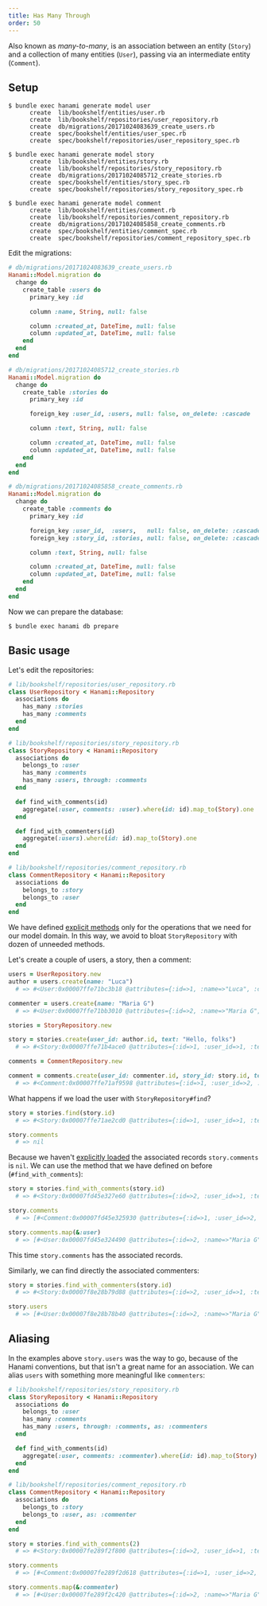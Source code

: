 ```yaml
---
title: Has Many Through
order: 50
---
```


Also known as _many-to-many_, is an association between an entity (`Story`) and a collection of many entities (`User`), passing via an intermediate entity (`Comment`).

## Setup

```shell
$ bundle exec hanami generate model user
      create  lib/bookshelf/entities/user.rb
      create  lib/bookshelf/repositories/user_repository.rb
      create  db/migrations/20171024083639_create_users.rb
      create  spec/bookshelf/entities/user_spec.rb
      create  spec/bookshelf/repositories/user_repository_spec.rb

$ bundle exec hanami generate model story
      create  lib/bookshelf/entities/story.rb
      create  lib/bookshelf/repositories/story_repository.rb
      create  db/migrations/20171024085712_create_stories.rb
      create  spec/bookshelf/entities/story_spec.rb
      create  spec/bookshelf/repositories/story_repository_spec.rb

$ bundle exec hanami generate model comment
      create  lib/bookshelf/entities/comment.rb
      create  lib/bookshelf/repositories/comment_repository.rb
      create  db/migrations/20171024085858_create_comments.rb
      create  spec/bookshelf/entities/comment_spec.rb
      create  spec/bookshelf/repositories/comment_repository_spec.rb
```

Edit the migrations:

```ruby
# db/migrations/20171024083639_create_users.rb
Hanami::Model.migration do
  change do
    create_table :users do
      primary_key :id

      column :name, String, null: false

      column :created_at, DateTime, null: false
      column :updated_at, DateTime, null: false
    end
  end
end
```

```ruby
# db/migrations/20171024085712_create_stories.rb
Hanami::Model.migration do
  change do
    create_table :stories do
      primary_key :id

      foreign_key :user_id, :users, null: false, on_delete: :cascade

      column :text, String, null: false

      column :created_at, DateTime, null: false
      column :updated_at, DateTime, null: false
    end
  end
end
```

```ruby
# db/migrations/20171024085858_create_comments.rb
Hanami::Model.migration do
  change do
    create_table :comments do
      primary_key :id

      foreign_key :user_id,  :users,   null: false, on_delete: :cascade
      foreign_key :story_id, :stories, null: false, on_delete: :cascade

      column :text, String, null: false

      column :created_at, DateTime, null: false
      column :updated_at, DateTime, null: false
    end
  end
end
```

Now we can prepare the database:

```shell
$ bundle exec hanami db prepare
```

## Basic usage

Let's edit the repositories:

```ruby
# lib/bookshelf/repositories/user_repository.rb
class UserRepository < Hanami::Repository
  associations do
    has_many :stories
    has_many :comments
  end
end
```

```ruby
# lib/bookshelf/repositories/story_repository.rb
class StoryRepository < Hanami::Repository
  associations do
    belongs_to :user
    has_many :comments
    has_many :users, through: :comments
  end

  def find_with_comments(id)
    aggregate(:user, comments: :user).where(id: id).map_to(Story).one
  end

  def find_with_commenters(id)
    aggregate(:users).where(id: id).map_to(Story).one
  end
end
```

```ruby
# lib/bookshelf/repositories/comment_repository.rb
class CommentRepository < Hanami::Repository
  associations do
    belongs_to :story
    belongs_to :user
  end
end
```

We have defined [explicit methods](/associations/overview#explicit-interface) only for the operations that we need for our model domain.
In this way, we avoid to bloat `StoryRepository` with dozen of unneeded methods.

Let's create a couple of users, a story, then a comment:

```ruby
users = UserRepository.new
author = users.create(name: "Luca")
  # => #<User:0x00007ffe71bc3b18 @attributes={:id=>1, :name=>"Luca", :created_at=>2017-10-24 09:06:57 UTC, :updated_at=>2017-10-24 09:06:57 UTC}>

commenter = users.create(name: "Maria G")
  # => #<User:0x00007ffe71bb3010 @attributes={:id=>2, :name=>"Maria G", :created_at=>2017-10-24 09:07:16 UTC, :updated_at=>2017-10-24 09:07:16 UTC}>
```

```ruby
stories = StoryRepository.new

story = stories.create(user_id: author.id, text: "Hello, folks")
  # => #<Story:0x00007ffe71b4ace0 @attributes={:id=>1, :user_id=>1, :text=>"Hello folks", :created_at=>2017-10-24 09:09:59 UTC, :updated_at=>2017-10-24 09:09:59 UTC}>
```

```ruby
comments = CommentRepository.new

comment = comments.create(user_id: commenter.id, story_id: story.id, text: "Hi and welcome!")
  # => #<Comment:0x00007ffe71af9598 @attributes={:id=>1, :user_id=>2, :story_id=>1, :text=>"Hi and welcome!", :created_at=>2017-10-24 09:12:30 UTC, :updated_at=>2017-10-24 09:12:30 UTC}>
```

What happens if we load the user with `StoryRepository#find`?

```ruby
story = stories.find(story.id)
  # => #<Story:0x00007ffe71ae2cd0 @attributes={:id=>1, :user_id=>1, :text=>"Hello folks", :created_at=>2017-10-24 09:09:59 UTC, :updated_at=>2017-10-24 09:09:59 UTC}>

story.comments
  # => nil
```

Because we haven't [explicitly loaded](/associations/overview#explicit-loading) the associated records `story.comments` is `nil`.
We can use the method that we have defined on before (`#find_with_comments`):

```ruby
story = stories.find_with_comments(story.id)
  # => #<Story:0x00007fd45e327e60 @attributes={:id=>2, :user_id=>1, :text=>"Hello folks", :created_at=>2017-10-24 09:09:59 UTC, :updated_at=>2017-10-24 09:09:59 UTC, :user=>#<User:0x00007fd45e326bc8 @attributes={:id=>1, :name=>"Luca", :created_at=>2017-10-24 09:06:57 UTC, :updated_at=>2017-10-24 09:06:57 UTC}>, :comments=>[#<Comment:0x00007fd45e325930 @attributes={:id=>1, :user_id=>2, :story_id=>2, :text=>"Hi and welcome!", :created_at=>2017-10-24 09:12:30 UTC, :updated_at=>2017-10-24 09:12:30 UTC, :user=>#<User:0x00007fd45e324490 @attributes={:id=>2, :name=>"Maria G", :created_at=>2017-10-24 09:07:16 UTC, :updated_at=>2017-10-24 09:07:16 UTC}>}>]}>

story.comments
  # => [#<Comment:0x00007fd45e325930 @attributes={:id=>1, :user_id=>2, :story_id=>2, :text=>"Hi and welcome!", :created_at=>2017-10-24 09:12:30 UTC, :updated_at=>2017-10-24 09:12:30 UTC, :user=>#<User:0x00007fd45e324490 @attributes={:id=>2, :name=>"Maria G", :created_at=>2017-10-24 09:07:16 UTC, :updated_at=>2017-10-24 09:07:16 UTC}>}>]

story.comments.map(&:user)
  # => [#<User:0x00007fd45e324490 @attributes={:id=>2, :name=>"Maria G", :created_at=>2017-10-24 09:07:16 UTC, :updated_at=>2017-10-24 09:07:16 UTC}>]
```

This time `story.comments` has the associated records.

Similarly, we can find directly the associated commenters:

```ruby
story = stories.find_with_commenters(story.id)
  # => #<Story:0x00007f8e28b79d88 @attributes={:id=>2, :user_id=>1, :text=>"Hello folks", :created_at=>2017-10-24 09:09:59 UTC, :updated_at=>2017-10-24 09:09:59 UTC, :users=>[#<User:0x00007f8e28b78b40 @attributes={:id=>2, :name=>"Maria G", :created_at=>2017-10-24 09:07:16 UTC, :updated_at=>2017-10-24 09:07:16 UTC}>]}>

story.users
  # => [#<User:0x00007f8e28b78b40 @attributes={:id=>2, :name=>"Maria G", :created_at=>2017-10-24 09:07:16 UTC, :updated_at=>2017-10-24 09:07:16 UTC}>]
```

## Aliasing

In the examples above `story.users` was the way to go, because of the Hanami conventions, but that isn't a great name for an association.
We can alias `users` with something more meaningful like `commenters`:

```ruby
# lib/bookshelf/repositories/story_repository.rb
class StoryRepository < Hanami::Repository
  associations do
    belongs_to :user
    has_many :comments
    has_many :users, through: :comments, as: :commenters
  end

  def find_with_comments(id)
    aggregate(:user, comments: :commenter).where(id: id).map_to(Story).one
  end
end
```

```ruby
# lib/bookshelf/repositories/comment_repository.rb
class CommentRepository < Hanami::Repository
  associations do
    belongs_to :story
    belongs_to :user, as: :commenter
  end
end
```

```ruby
story = stories.find_with_comments(2)
  # => #<Story:0x00007fe289f2f800 @attributes={:id=>2, :user_id=>1, :text=>"Hello folks", :created_at=>2017-10-24 09:09:59 UTC, :updated_at=>2017-10-24 09:09:59 UTC, :user=>#<User:0x00007fe289f2e810 @attributes={:id=>1, :name=>"Luca", :created_at=>2017-10-24 09:06:57 UTC, :updated_at=>2017-10-24 09:06:57 UTC}>, :comments=>[#<Comment:0x00007fe289f2d618 @attributes={:id=>1, :user_id=>2, :story_id=>2, :text=>"Hi and welcome!", :created_at=>2017-10-24 09:12:30 UTC, :updated_at=>2017-10-24 09:12:30 UTC, :commenter=>#<User:0x00007fe289f2c420 @attributes={:id=>2, :name=>"Maria G", :created_at=>2017-10-24 09:07:16 UTC, :updated_at=>2017-10-24 09:07:16 UTC}>}>]}>

story.comments
  # => [#<Comment:0x00007fe289f2d618 @attributes={:id=>1, :user_id=>2, :story_id=>2, :text=>"Hi and welcome!", :created_at=>2017-10-24 09:12:30 UTC, :updated_at=>2017-10-24 09:12:30 UTC, :commenter=>#<User:0x00007fe289f2c420 @attributes={:id=>2, :name=>"Maria G", :created_at=>2017-10-24 09:07:16 UTC, :updated_at=>2017-10-24 09:07:16 UTC}>}>]

story.comments.map(&:commenter)
  # => [#<User:0x00007fe289f2c420 @attributes={:id=>2, :name=>"Maria G", :created_at=>2017-10-24 09:07:16 UTC, :updated_at=>2017-10-24 09:07:16 UTC}>]
```
